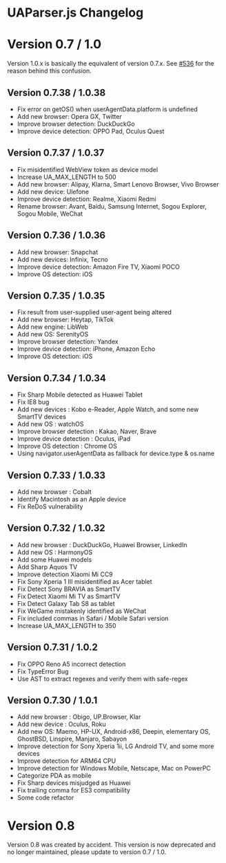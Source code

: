 # UAParser.js Changelog

# Version 0.7 / 1.0

Version 1.0.x is basically the equivalent of version 0.7.x. See [#536](https://github.com/faisalman/ua-parser-js/issues/536) for the reason behind this confusion.

## Version 0.7.38 / 1.0.38
- Fix error on getOS() when userAgentData.platform is undefined
- Add new browser: Opera GX, Twitter
- Improve browser detection: DuckDuckGo
- Improve device detection: OPPO Pad, Oculus Quest

## Version 0.7.37 / 1.0.37
- Fix misidentified WebView token as device model
- Increase UA_MAX_LENGTH to 500
- Add new browser: Alipay, Klarna, Smart Lenovo Browser, Vivo Browser
- Add new device: Ulefone
- Improve device detection: Realme, Xiaomi Redmi
- Rename browser: Avant, Baidu, Samsung Internet, Sogou Explorer, Sogou Mobile, WeChat

## Version 0.7.36 / 1.0.36
- Add new browser: Snapchat
- Add new devices: Infinix, Tecno
- Improve device detection: Amazon Fire TV, Xiaomi POCO 
- Improve OS detection: iOS

## Version 0.7.35 / 1.0.35
- Fix result from user-supplied user-agent being altered
- Add new browser: Heytap, TikTok
- Add new engine: LibWeb
- Add new OS: SerenityOS
- Improve browser detection: Yandex
- Improve device detection: iPhone, Amazon Echo
- Improve OS detection: iOS

## Version 0.7.34 / 1.0.34
- Fix Sharp Mobile detected as Huawei Tablet
- Fix IE8 bug
- Add new devices : Kobo e-Reader, Apple Watch, and some new SmartTV devices
- Add new OS : watchOS
- Improve browser detection : Kakao, Naver, Brave
- Improve device detection : Oculus, iPad
- Improve OS detection : Chrome OS
- Using navigator.userAgentData as fallback for device.type & os.name

## Version 0.7.33 / 1.0.33

- Add new browser : Cobalt
- Identify Macintosh as an Apple device
- Fix ReDoS vulnerability

## Version 0.7.32 / 1.0.32

- Add new browser : DuckDuckGo, Huawei Browser, LinkedIn
- Add new OS : HarmonyOS
- Add some Huawei models
- Add Sharp Aquos TV
- Improve detection Xiaomi Mi CC9 
- Fix Sony Xperia 1 III misidentified as Acer tablet
- Fix Detect Sony BRAVIA as SmartTV 
- Fix Detect Xiaomi Mi TV as SmartTV 
- Fix Detect Galaxy Tab S8 as tablet 
- Fix WeGame mistakenly identified as WeChat
- Fix included commas in Safari / Mobile Safari version
- Increase UA_MAX_LENGTH to 350

## Version 0.7.31 / 1.0.2

- Fix OPPO Reno A5 incorrect detection
- Fix TypeError Bug
- Use AST to extract regexes and verify them with safe-regex

## Version 0.7.30 / 1.0.1

- Add new browser : Obigo, UP.Browser, Klar
- Add new device : Oculus, Roku
- Add new OS: Maemo, HP-UX, Android-x86, Deepin, elementary OS, GhostBSD, Linspire, Manjaro, Sabayon
- Improve detection for Sony Xperia 1ii, LG Android TV, and some more devices
- Improve detection for ARM64 CPU
- Improve detection for Windows Mobile, Netscape, Mac on PowerPC
- Categorize PDA as mobile
- Fix Sharp devices misjudged as Huawei
- Fix trailing comma for ES3 compatibility
- Some code refactor

# Version 0.8

Version 0.8 was created by accident. This version is now deprecated and no longer maintained, please update to version 0.7 / 1.0.